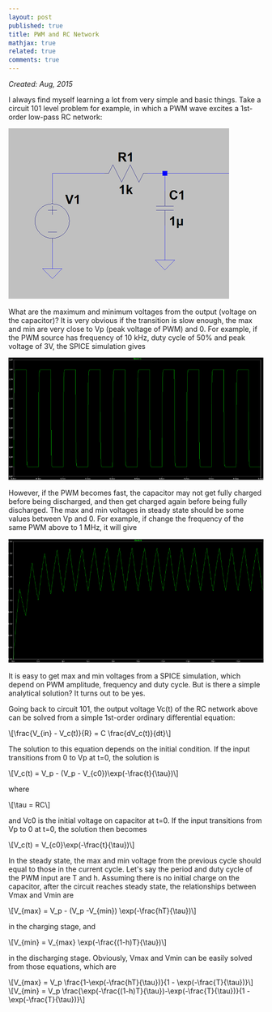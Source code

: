 ```yaml
---
layout: post
published: true
title: PWM and RC Network
mathjax: true
related: true
comments: true
---
```


_Created: Aug, 2015_

I always find myself learning a lot from very simple and basic things. Take a circuit 101 level problem for example, in which a PWM wave excites a 1st-order low-pass RC network:


![simple RC circuit](./assets/files/wiki/img32_simple_rc.png)

What are the maximum and minimum voltages from the output (voltage on the capacitor)? It is very obvious if the transition is slow enough, the max and min are very close to Vp (peak voltage of PWM) and 0. For example, if the PWM source has frequency of 10 kHz, duty cycle of 50% and peak voltage of 3V, the SPICE simulation gives

![PWM 10kHz response](./assets/files/wiki/img33_pwm_rc_10kHz.png)

However, if the PWM becomes fast, the capacitor may not get fully charged before being discharged, and then get charged again before being fully discharged. The max and min voltages in steady state should be some values between Vp and 0. For example, if change the frequency of the same PWM above to 1 MHz, it will give 

![PWM 10kHz response](./assets/files/wiki/img34_pwm_rc_1MHz.png)

It is easy to get max and min voltages from a SPICE simulation, which depend on PWM amplitude, frequency and duty cycle. But is there a simple analytical solution? It turns out to be yes. 

Going back to circuit 101, the output voltage Vc(t) of the RC network above can be solved from a simple 1st-order ordinary differential equation:

<div>
\[\frac{V_{in} - V_c(t)}{R} = C \frac{dV_c(t)}{dt}\]
</div>

The solution to this equation depends on the initial condition. If the input transitions from 0 to Vp at t=0, the solution is 

<div>
\[V_c(t) = V_p - (V_p - V_{c0})\exp(-\frac{t}{\tau})\]
</div>

where 

<div>
\[\tau = RC\]
</div>

and Vc0 is the initial voltage on capacitor at t=0. If the input transitions from Vp to 0 at t=0, the solution then becomes

<div>
\[V_c(t) = V_{c0}\exp(-\frac{t}{\tau})\]
</div>

In the steady state, the max and min voltage from the previous cycle should equal to those in the current cycle. Let's say the period and duty cycle of the PWM input are T and h. Assuming there is no initial charge on the capacitor, after the circuit reaches steady state, the relationships between Vmax and Vmin are

<div>
\[V_{max} = V_p - (V_p -V_{min}) \exp(-\frac{hT}{\tau})\]
</div>

in the charging stage, and 

<div>
\[V_{min} = V_{max} \exp(-\frac{(1-h)T}{\tau})\]
</div>

in the discharging stage. Obviously, Vmax and Vmin can be easily solved from those equations, which are

<div>
\[V_{max} = V_p \frac{1-\exp(-\frac{hT}{\tau})}{1 - \exp(-\frac{T}{\tau})}\]
</div>

<div>
\[V_{min} = V_p \frac{\exp(-\frac{(1-h)T}{\tau})-\exp(-\frac{T}{\tau})}{1 - \exp(-\frac{T}{\tau})}\]
</div>

